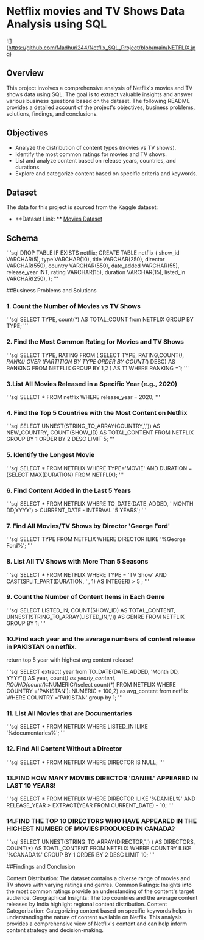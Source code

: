 # Netflix movies and TV Shows Data Analysis using SQL

![] (https://github.com/Madhuri244/Netflix_SQL_Project/blob/main/NETFLIX.jpg)

## Overview
This project involves a comprehensive analysis of Netflix's movies and TV shows data using SQL. The goal is to extract valuable insights and answer various business questions based on the dataset. The following README provides a detailed account of the project's objectives, business problems, solutions, findings, and conclusions.

## Objectives

- Analyze the distribution of content types (movies vs TV shows).
- Identify the most common ratings for movies and TV shows.
- List and analyze content based on release years, countries, and durations.
- Explore and categorize content based on specific criteria and keywords.

## Dataset
The data for this project is sourced from the Kaggle dataset:
 - **Dataset Link: ** [Movies Dataset](https://www.kaggle.com/datasets/shivamb/netflix-shows/data)

## Schema
'''sql
  DROP TABLE IF EXISTS netflix;
  CREATE TABLE netflix
  (
      show_id      VARCHAR(5),
      type         VARCHAR(10),
      title        VARCHAR(250),
      director     VARCHAR(550),
      country      VARCHAR(550),
      date_added   VARCHAR(55),
      release_year INT,
      rating       VARCHAR(15),
      duration     VARCHAR(15),
      listed_in    VARCHAR(250),
  );
  '''

 ##Business Problems and Solutions

 ### 1. Count the Number of Movies vs TV Shows
    
   '''sql
   SELECT TYPE, count(*) AS TOTAL_COUNT from NETFLIX GROUP BY TYPE;
     '''

### 2. Find the Most Common Rating for Movies and TV Shows

'''sql
     SELECT TYPE, RATING FROM
    (
    SELECT TYPE, RATING,COUNT(*),
    RANK() OVER (PARTITION BY TYPE ORDER BY COUNT(*) DESC)  AS RANKING
    FROM NETFLIX
    GROUP BY 1,2
    ) AS T1 
    WHERE
    RANKING =1;
    '''

### 3.List All Movies Released in a Specific Year (e.g., 2020)

   '''sql
   SELECT * 
    FROM netflix
    WHERE release_year = 2020;
    '''

### 4. Find the Top 5 Countries with the Most Content on Netflix

   '''sql
    SELECT 
    UNNEST(STRING_TO_ARRAY(COUNTRY,',')) AS NEW_COUNTRY,
    COUNT(SHOW_ID) AS TOTAL_CONTENT
    FROM NETFLIX
    GROUP BY 1
    ORDER BY 2 DESC 
    LIMIT 5;
    '''

### 5. Identify the Longest Movie

   '''sql
   SELECT * FROM NETFLIX 
    WHERE 
    TYPE='MOVIE'
    AND 
    DURATION =(SELECT MAX(DURATION) FROM NETFLIX);
    '''

### 6. Find Content Added in the Last 5 Years
    
   '''sql
    SELECT * FROM NETFLIX 
    WHERE TO_DATE(DATE_ADDED, ' MONTH DD,YYYY') > CURRENT_DATE - INTERVAL '5 YEARS';
    '''

### 7. Find All Movies/TV Shows by Director 'George Ford'

  '''sql
  SELECT TYPE FROM NETFLIX
  WHERE DIRECTOR ILIKE  '%George Ford%';
  '''

### 8. List All TV Shows with More Than 5 Seasons
  
   '''sql
  SELECT *  FROM NETFLIX 
  WHERE 
  TYPE = 'TV Show'
  AND 
  CAST(SPLIT_PART(DURATION, '', 1) AS INTEGER) > 5 ;
  '''

### 9. Count the Number of Content Items in Each Genre
    
   '''sql
    SELECT LISTED_IN, COUNT(SHOW_ID) AS TOTAL_CONTENT,
    UNNEST(STRING_TO_ARRAY(LISTED_IN,',')) AS GENRE
    FROM NETFLIX
    GROUP BY 1;
    '''


### 10.Find each year and the average numbers of content release in PAKISTAN on netflix.
return top 5 year with highest avg content release!

  '''sql
  SELECT extract( year from TO_DATE(DATE_ADDED, 'Month DD, YYYY')) AS year, 
  count(*) as yearly_content,
  ROUND(count(*)::NUMERIC/(select count(*) FROM NETFLIX WHERE COUNTRY ='PAKISTAN')::NUMERIC * 100,2) as avg_content
  from netflix
  WHERE COUNTRY ='PAKISTAN'
  group by 1;
  '''

### 11. List All Movies that are Documentaries

   '''sql
   SELECT * FROM NETFLIX 
   WHERE LISTED_IN ILIKE '%documentaries%';
   '''

### 12. Find All Content Without a Director

   '''sql
    SELECT * FROM NETFLIX 
    WHERE  DIRECTOR IS NULL;
    '''

### 13.FIND HOW MANY MOVIES DIRECTOR 'DANIEL' APPEARED IN LAST 10  YEARS!

  '''sql
  SELECT * FROM NETFLIX 
  WHERE DIRECTOR ILIKE '%DANIEL%' 
  AND
  RELEASE_YEAR > EXTRACT(YEAR FROM CURRENT_DATE) - 10;
  '''

### 14.FIND THE TOP 10 DIRECTORS WHO HAVE APPEARED IN THE HIGHEST NUMBER OF MOVIES PRODUCED IN CANADA?
  
 '''sql
 SELECT  UNNEST(STRING_TO_ARRAY(DIRECTOR,',') ) AS DIRECTORS, 
  COUNT(*) AS TOATL_CONTENT 
  FROM NETFLIX 
  WHERE COUNTRY ILIKE '%CANADA%' 
  GROUP BY 1 
  ORDER BY 2 DESC 
  LIMIT 10;
  '''


##Findings and Conclusion

Content Distribution: The dataset contains a diverse range of movies and TV shows with varying ratings and genres.
Common Ratings: Insights into the most common ratings provide an understanding of the content's target audience.
Geographical Insights: The top countries and the average content releases by India highlight regional content distribution.
Content Categorization: Categorizing content based on specific keywords helps in understanding the nature of content available on Netflix.
This analysis provides a comprehensive view of Netflix's content and can help inform content strategy and decision-making.



